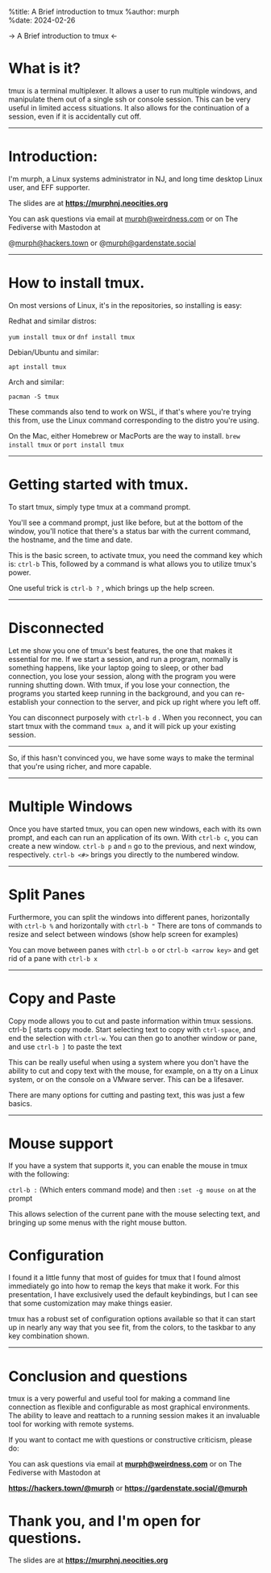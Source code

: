 %title: A Brief introduction to tmux
%author: murph	
%date: 2024-02-26

-> A Brief introduction to tmux <-

# What is it?

tmux is a terminal multiplexer.  It allows a user to run multiple windows, and manipulate them out of a single ssh or console session.  This can be very useful in limited access situations.  It also allows for the continuation of a session, even if it is accidentally cut off.

---

# Introduction:  

I'm murph, a Linux systems administrator in NJ, and long time desktop Linux user, and EFF supporter.

The slides are at **https://murphnj.neocities.org**

You can ask questions via email at murph@weirdness.com or on The Fediverse with Mastodon at

@murph@hackers.town or @murph@gardenstate.social

---

# How to install tmux.

On most versions of Linux, it's in the repositories, so installing is easy:

Redhat and similar distros:

`yum install tmux` or `dnf install tmux`

Debian/Ubuntu and similar:

`apt install tmux`

Arch and similar:

`pacman -S tmux`

These commands also tend to work on WSL, if that's where you're trying this from, use the Linux command corresponding to the distro you're using.

On the Mac, either Homebrew or MacPorts are the way to install.
`brew install tmux`  or `port install tmux`

---

# Getting started with tmux.

To start tmux, simply type tmux at a command prompt.

You'll see a command prompt, just like before, but at the bottom of the window, you'll notice that there's a status bar with the current command, the hostname, and the time and date.

This is the basic screen, to activate tmux, you need the command key which is:  `ctrl-b`  This, followed by a command is what allows you to utilize tmux's power.

One useful trick is `ctrl-b ?` , which brings up the help screen.

---

# Disconnected

Let me show you one of tmux's best features, the one that makes it essential for me.  If we start a session, and run a program, normally is something happens, like your laptop going to sleep, or other bad connection, you lose your session, along with the program you were running shutting down.  With tmux, if you lose your connection, the programs you started keep running in the background, and you can re-establish your connection to the server, and pick up right where you left off.

You can disconnect purposely with `ctrl-b d` .  When you reconnect, you can start tmux with the command `tmux a`, and it will pick up your existing session.

---


So, if this hasn't convinced you, we have some ways to make the terminal that you're using richer, and more capable.

---

# Multiple Windows

Once you have started tmux, you can open new windows, each with its own prompt, and each can run an application of its own.  With `ctrl-b c`, you can create a new window.  `ctrl-b p` and `n` go to the previous, and next window, respectively.   `ctrl-b <#>` brings you directly to the numbered window.


---

# Split Panes

Furthermore, you can split the windows into different panes, horizontally with `ctrl-b %` and horizontally with `ctrl-b "`
There are tons of commands to resize and select between windows (show help screen for examples)

You can move between panes with `ctrl-b o` or `ctrl-b <arrow key>` and get rid of a pane with `ctrl-b x`



---


# Copy and Paste

Copy mode allows you to cut and paste information within tmux sessions.  ctrl-b [ starts copy mode.  Start selecting text to copy with `ctrl-space`, and end the selection with `ctrl-w`.  You can then go to another window or pane, and use `ctrl-b ]` to paste the text

This can be really useful when using a system where you don't have the ability to cut and copy text with the mouse, for example, on a tty on a Linux system, or on the console on a VMware server.  This can be a lifesaver.

There are many options for cutting and pasting text, this was just a few basics.

---

# Mouse support

If you have a system that supports it, you can enable the mouse in tmux with the following:

`ctrl-b :`  (Which enters command mode) and then `:set -g mouse on` at the prompt

This allows selection of the current pane with the mouse selecting text, and bringing up some menus with the right mouse button.

# Configuration

I found it a little funny that most of guides for tmux that I found almost immediately go into how to remap the keys that make it work.  For this presentation, I have exclusively used the default keybindings, but I can see that some customization may make things easier.

tmux has a robust set of configuration options available so that it can start up in nearly any way that you see fit, from the colors, to the taskbar to any key combination shown.

---

# Conclusion and questions

tmux is a very powerful and useful tool for making a command line connection as flexible and configurable as most graphical environments.  The ability to leave and reattach to a running session makes it an invaluable tool for working with remote systems.

If you want to contact me with questions or constructive criticism, please do:

You can ask questions via email at **murph@weirdness.com** or on The Fediverse with Mastodon at

**https://hackers.town/@murph** or **https://gardenstate.social/@murph**

# Thank you, and I'm open for questions.

The slides are at **https://murphnj.neocities.org**